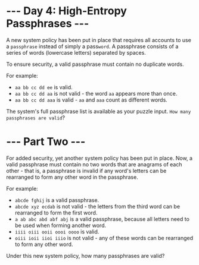 # --- Day 4: High-Entropy Passphrases ---
A new system policy has been put in place that requires all accounts to use a ```passphrase``` instead of simply a pass```word```. A passphrase consists of a series of words (lowercase letters) separated by spaces.

To ensure security, a valid passphrase must contain no duplicate words.

For example:

* ```aa bb cc dd ee``` is valid.
* ```aa bb cc dd aa``` is not valid - the word ```aa``` appears more than once.
* ```aa bb cc dd aaa``` is valid - ```aa``` and ```aaa``` count as different words.

The system's full passphrase list is available as your puzzle input. ```How many passphrases are valid```?

# --- Part Two ---
For added security, yet another system policy has been put in place. Now, a valid passphrase must contain no two words that are anagrams of each other - that is, a passphrase is invalid if any word's letters can be rearranged to form any other word in the passphrase.

For example:

* ```abcde fghij``` is a valid passphrase.
* ```abcde xyz ecdab``` is not valid - the letters from the third word can be rearranged to form the first word.
* ```a ab abc abd abf abj``` is a valid passphrase, because all letters need to be used when forming another word.
* ```iiii oiii ooii oooi oooo``` is valid.
* ```oiii ioii iioi iiio``` is not valid - any of these words can be rearranged to form any other word.

Under this new system policy, how many passphrases are valid?